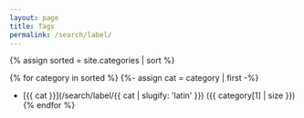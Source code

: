 ```yaml
---
layout: page
title: Tags
permalink: /search/label/
---
```


{% assign sorted = site.categories | sort %}

{% for category in sorted %}
{%- assign cat = category | first -%}
 * [{{ cat }}](/search/label/{{ cat | slugify: 'latin' }}) ({{ category[1] | size }})
{% endfor %}